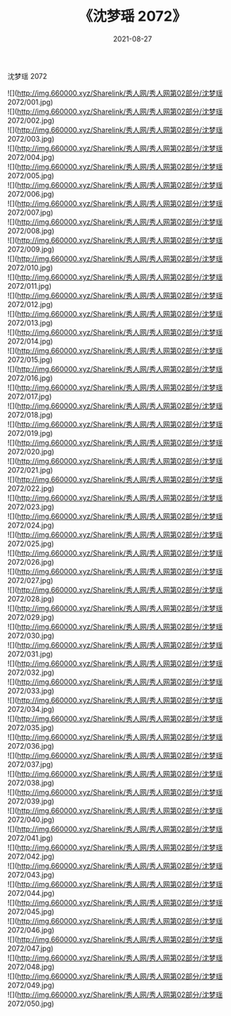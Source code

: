 ﻿---
layout: post
title:  《沈梦瑶 2072》
date:   2021-08-27
img: http://img.660000.xyz/Sharelink/秀人网/秀人网第02部分/沈梦瑶 2072/000.jpg
categories: [美女, 清纯, 唯美]
---

沈梦瑶 2072

  ![](http://img.660000.xyz/Sharelink/秀人网/秀人网第02部分/沈梦瑶 2072/001.jpg) <br> ![](http://img.660000.xyz/Sharelink/秀人网/秀人网第02部分/沈梦瑶 2072/002.jpg) <br> ![](http://img.660000.xyz/Sharelink/秀人网/秀人网第02部分/沈梦瑶 2072/003.jpg) <br> ![](http://img.660000.xyz/Sharelink/秀人网/秀人网第02部分/沈梦瑶 2072/004.jpg) <br> ![](http://img.660000.xyz/Sharelink/秀人网/秀人网第02部分/沈梦瑶 2072/005.jpg) <br> ![](http://img.660000.xyz/Sharelink/秀人网/秀人网第02部分/沈梦瑶 2072/006.jpg) <br> ![](http://img.660000.xyz/Sharelink/秀人网/秀人网第02部分/沈梦瑶 2072/007.jpg) <br> ![](http://img.660000.xyz/Sharelink/秀人网/秀人网第02部分/沈梦瑶 2072/008.jpg) <br> ![](http://img.660000.xyz/Sharelink/秀人网/秀人网第02部分/沈梦瑶 2072/009.jpg) <br> ![](http://img.660000.xyz/Sharelink/秀人网/秀人网第02部分/沈梦瑶 2072/010.jpg) <br> ![](http://img.660000.xyz/Sharelink/秀人网/秀人网第02部分/沈梦瑶 2072/011.jpg) <br> ![](http://img.660000.xyz/Sharelink/秀人网/秀人网第02部分/沈梦瑶 2072/012.jpg) <br> ![](http://img.660000.xyz/Sharelink/秀人网/秀人网第02部分/沈梦瑶 2072/013.jpg) <br> ![](http://img.660000.xyz/Sharelink/秀人网/秀人网第02部分/沈梦瑶 2072/014.jpg) <br> ![](http://img.660000.xyz/Sharelink/秀人网/秀人网第02部分/沈梦瑶 2072/015.jpg) <br> ![](http://img.660000.xyz/Sharelink/秀人网/秀人网第02部分/沈梦瑶 2072/016.jpg) <br> ![](http://img.660000.xyz/Sharelink/秀人网/秀人网第02部分/沈梦瑶 2072/017.jpg) <br> ![](http://img.660000.xyz/Sharelink/秀人网/秀人网第02部分/沈梦瑶 2072/018.jpg) <br> ![](http://img.660000.xyz/Sharelink/秀人网/秀人网第02部分/沈梦瑶 2072/019.jpg) <br> ![](http://img.660000.xyz/Sharelink/秀人网/秀人网第02部分/沈梦瑶 2072/020.jpg) <br> ![](http://img.660000.xyz/Sharelink/秀人网/秀人网第02部分/沈梦瑶 2072/021.jpg) <br> ![](http://img.660000.xyz/Sharelink/秀人网/秀人网第02部分/沈梦瑶 2072/022.jpg) <br> ![](http://img.660000.xyz/Sharelink/秀人网/秀人网第02部分/沈梦瑶 2072/023.jpg) <br> ![](http://img.660000.xyz/Sharelink/秀人网/秀人网第02部分/沈梦瑶 2072/024.jpg) <br> ![](http://img.660000.xyz/Sharelink/秀人网/秀人网第02部分/沈梦瑶 2072/025.jpg) <br> ![](http://img.660000.xyz/Sharelink/秀人网/秀人网第02部分/沈梦瑶 2072/026.jpg) <br> ![](http://img.660000.xyz/Sharelink/秀人网/秀人网第02部分/沈梦瑶 2072/027.jpg) <br> ![](http://img.660000.xyz/Sharelink/秀人网/秀人网第02部分/沈梦瑶 2072/028.jpg) <br> ![](http://img.660000.xyz/Sharelink/秀人网/秀人网第02部分/沈梦瑶 2072/029.jpg) <br> ![](http://img.660000.xyz/Sharelink/秀人网/秀人网第02部分/沈梦瑶 2072/030.jpg) <br> ![](http://img.660000.xyz/Sharelink/秀人网/秀人网第02部分/沈梦瑶 2072/031.jpg) <br> ![](http://img.660000.xyz/Sharelink/秀人网/秀人网第02部分/沈梦瑶 2072/032.jpg) <br> ![](http://img.660000.xyz/Sharelink/秀人网/秀人网第02部分/沈梦瑶 2072/033.jpg) <br> ![](http://img.660000.xyz/Sharelink/秀人网/秀人网第02部分/沈梦瑶 2072/034.jpg) <br> ![](http://img.660000.xyz/Sharelink/秀人网/秀人网第02部分/沈梦瑶 2072/035.jpg) <br> ![](http://img.660000.xyz/Sharelink/秀人网/秀人网第02部分/沈梦瑶 2072/036.jpg) <br> ![](http://img.660000.xyz/Sharelink/秀人网/秀人网第02部分/沈梦瑶 2072/037.jpg) <br> ![](http://img.660000.xyz/Sharelink/秀人网/秀人网第02部分/沈梦瑶 2072/038.jpg) <br> ![](http://img.660000.xyz/Sharelink/秀人网/秀人网第02部分/沈梦瑶 2072/039.jpg) <br> ![](http://img.660000.xyz/Sharelink/秀人网/秀人网第02部分/沈梦瑶 2072/040.jpg) <br> ![](http://img.660000.xyz/Sharelink/秀人网/秀人网第02部分/沈梦瑶 2072/041.jpg) <br> ![](http://img.660000.xyz/Sharelink/秀人网/秀人网第02部分/沈梦瑶 2072/042.jpg) <br> ![](http://img.660000.xyz/Sharelink/秀人网/秀人网第02部分/沈梦瑶 2072/043.jpg) <br> ![](http://img.660000.xyz/Sharelink/秀人网/秀人网第02部分/沈梦瑶 2072/044.jpg) <br> ![](http://img.660000.xyz/Sharelink/秀人网/秀人网第02部分/沈梦瑶 2072/045.jpg) <br> ![](http://img.660000.xyz/Sharelink/秀人网/秀人网第02部分/沈梦瑶 2072/046.jpg) <br> ![](http://img.660000.xyz/Sharelink/秀人网/秀人网第02部分/沈梦瑶 2072/047.jpg) <br> ![](http://img.660000.xyz/Sharelink/秀人网/秀人网第02部分/沈梦瑶 2072/048.jpg) <br> ![](http://img.660000.xyz/Sharelink/秀人网/秀人网第02部分/沈梦瑶 2072/049.jpg) <br> ![](http://img.660000.xyz/Sharelink/秀人网/秀人网第02部分/沈梦瑶 2072/050.jpg) <br>